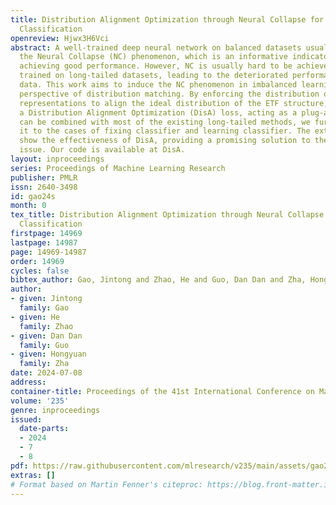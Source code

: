 ```yaml
---
title: Distribution Alignment Optimization through Neural Collapse for Long-tailed
  Classification
openreview: Hjwx3H6Vci
abstract: A well-trained deep neural network on balanced datasets usually exhibits
  the Neural Collapse (NC) phenomenon, which is an informative indicator of the model
  achieving good performance. However, NC is usually hard to be achieved for a model
  trained on long-tailed datasets, leading to the deteriorated performance of test
  data. This work aims to induce the NC phenomenon in imbalanced learning from the
  perspective of distribution matching. By enforcing the distribution of last-layer
  representations to align the ideal distribution of the ETF structure, we develop
  a Distribution Alignment Optimization (DisA) loss, acting as a plug-and-play method
  can be combined with most of the existing long-tailed methods, we further instantiate
  it to the cases of fixing classifier and learning classifier. The extensive experiments
  show the effectiveness of DisA, providing a promising solution to the imbalanced
  issue. Our code is available at DisA.
layout: inproceedings
series: Proceedings of Machine Learning Research
publisher: PMLR
issn: 2640-3498
id: gao24s
month: 0
tex_title: Distribution Alignment Optimization through Neural Collapse for Long-tailed
  Classification
firstpage: 14969
lastpage: 14987
page: 14969-14987
order: 14969
cycles: false
bibtex_author: Gao, Jintong and Zhao, He and Guo, Dan Dan and Zha, Hongyuan
author:
- given: Jintong
  family: Gao
- given: He
  family: Zhao
- given: Dan Dan
  family: Guo
- given: Hongyuan
  family: Zha
date: 2024-07-08
address:
container-title: Proceedings of the 41st International Conference on Machine Learning
volume: '235'
genre: inproceedings
issued:
  date-parts:
  - 2024
  - 7
  - 8
pdf: https://raw.githubusercontent.com/mlresearch/v235/main/assets/gao24s/gao24s.pdf
extras: []
# Format based on Martin Fenner's citeproc: https://blog.front-matter.io/posts/citeproc-yaml-for-bibliographies/
---
```


